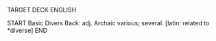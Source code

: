 TARGET DECK
ENGLISH

START
Basic
Divers
Back: adj. Archaic various; several. [latin: related to *diverse]
END
